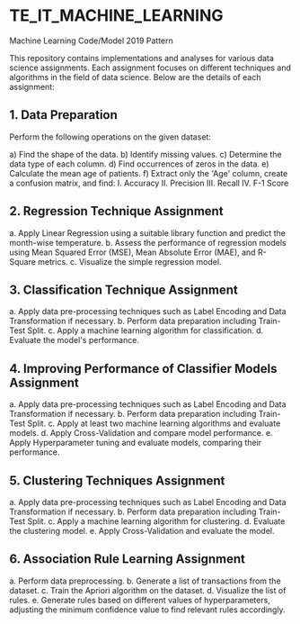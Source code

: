 # TE_IT_MACHINE_LEARNING
Machine Learning Code/Model 2019 Pattern

This repository contains implementations and analyses for various data science assignments. Each assignment focuses on different techniques and algorithms in the field of data science. Below are the details of each assignment:

## 1. Data Preparation

Perform the following operations on the given dataset:

a) Find the shape of the data.
b) Identify missing values.
c) Determine the data type of each column.
d) Find occurrences of zeros in the data.
e) Calculate the mean age of patients.
f) Extract only the 'Age' column, create a confusion matrix, and find:
   I. Accuracy
   II. Precision
   III. Recall
   IV. F-1 Score

## 2. Regression Technique Assignment

a. Apply Linear Regression using a suitable library function and predict the month-wise temperature.
b. Assess the performance of regression models using Mean Squared Error (MSE), Mean Absolute Error (MAE), and R-Square metrics.
c. Visualize the simple regression model.

## 3. Classification Technique Assignment

a. Apply data pre-processing techniques such as Label Encoding and Data Transformation if necessary.
b. Perform data preparation including Train-Test Split.
c. Apply a machine learning algorithm for classification.
d. Evaluate the model's performance.

## 4. Improving Performance of Classifier Models Assignment

a. Apply data pre-processing techniques such as Label Encoding and Data Transformation if necessary.
b. Perform data preparation including Train-Test Split.
c. Apply at least two machine learning algorithms and evaluate models.
d. Apply Cross-Validation and compare model performance.
e. Apply Hyperparameter tuning and evaluate models, comparing their performance.

## 5. Clustering Techniques Assignment

a. Apply data pre-processing techniques such as Label Encoding and Data Transformation if necessary.
b. Perform data preparation including Train-Test Split.
c. Apply a machine learning algorithm for clustering.
d. Evaluate the clustering model.
e. Apply Cross-Validation and evaluate the model.

## 6. Association Rule Learning Assignment

a. Perform data preprocessing.
b. Generate a list of transactions from the dataset.
c. Train the Apriori algorithm on the dataset.
d. Visualize the list of rules.
e. Generate rules based on different values of hyperparameters, adjusting the minimum confidence value to find relevant rules accordingly.
